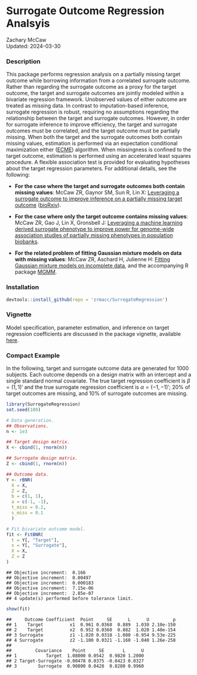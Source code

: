 # Surrogate Outcome Regression Analsyis

Zachary McCaw <br>
Updated: 2024-03-30

### Description

This package performs regression analysis on a partially missing target outcome while borrowing information from a correlated surrogate outcome. Rather than regarding the surrogate outcome as a proxy for the target outcome, the target and surrogate outcomes are jointly modeled within a bivariate regression framework. Unobserved values of either outcome are treated as missing data. In contrast to imputation-based inference, surrogate regression is robust, requiring no assumptions regarding the relationship between the target and surrogate outcomes. However, in order for surrogate inference to improve efficiency, the target and surrogate outcomes must be correlated, and the target outcome must be partially missing. When both the target and the surrogate outcomes both contain missing values, estimation is performed via an expectation conditional maximization either ([ECME](https://www.jstor.org/stable/2337067)) algorithm. When missingness is confined to the target outcome, estimation is performed using an accelerated least squares procedure. A flexible association test is provided for evaluating hypotheses about the target regression parameters. For additional details, see the following:

* **For the case where the target and surrogate outcomes both contain missing values**: McCaw ZR, Gaynor SM, Sun R, Lin X: [Leveraging a surrogate outcome to improve inference on a partially missing target outcome](https://onlinelibrary.wiley.com/doi/10.1111/biom.13629) ([bioRxiv](https://www.biorxiv.org/content/10.1101/2020.11.29.403063v4)).

* **For the case where only the target outcome contains missing values**: McCaw ZR, Gao J, Lin X, Gronsbell J: [Leveraging a machine learning derived surrogate phenotype to improve power for genome-wide association studies of partially missing phenotypes in population biobanks](https://www.biorxiv.org/content/10.1101/2022.12.12.520180v2).

* **For the related problem of fitting Gaussian mixture models on data with missing values**: McCaw ZR, Aschard H, Julienne H: [Fitting Gaussian mixture models on incomplete data](https://link.springer.com/article/10.1186/s12859-022-04740-9), and the accompanying R package [MGMM](https://github.com/zrmacc/MGMM#missingness-aware-gaussian-mixture-models).

### Installation


```r
devtools::install_github(repo = 'zrmacc/SurrogateRegression')
```

### Vignette

Model specification, parameter estimation, and inference on target regression coefficients are discussed in the package vignette, available [here](https://github.com/zrmacc/Spray/blob/master/vignettes/Vignette.pdf).

### Compact Example

In the following, target and surrogate outcome data are generated for 1000 subjects. Each outcome depends on a design matrix with an intercept and a single standard normal covariate. The true target regression coefficient is $\beta = (1, 1)'$ and the true surrogate regression coefficient is $\alpha = (-1, -1)'$; 20% of target outcomes are missing, and 10% of surrogate outcomes are missing.


```r
library(SurrogateRegression)
set.seed(100)

# Data generation.
## Observations.
n <- 1e3

## Target design matrix.
X <- cbind(1, rnorm(n))

## Surrogate design matrix.
Z <- cbind(1, rnorm(n))

## Outcome data.
Y <- rBNR(
  X = X, 
  Z = Z,
  b = c(1, 1), 
  a = c(-1, -1),
  t_miss = 0.2,
  s_miss = 0.1
  )

# Fit bivariate outcome model.
fit <- FitBNR(
  t = Y[, "Target"],
  s = Y[, "Surrogate"],
  X = X,
  Z = Z
)
```

```
## Objective increment:  0.166 
## Objective increment:  0.00497 
## Objective increment:  0.000183 
## Objective increment:  7.15e-06 
## Objective increment:  2.85e-07 
## 4 update(s) performed before tolerance limit.
```

```r
show(fit)
```

```
##     Outcome Coefficient  Point     SE      L      U         p
## 1    Target          x1  0.961 0.0368  0.889  1.030 2.10e-150
## 2    Target          x2  0.952 0.0360  0.882  1.020 1.40e-154
## 3 Surrogate          z1 -1.020 0.0318 -1.080 -0.954 9.53e-225
## 4 Surrogate          z2 -1.100 0.0321 -1.160 -1.040 1.26e-258
## 
##         Covariance    Point     SE       L      U
## 1           Target  1.08000 0.0542  0.9820 1.2000
## 2 Target-Surrogate -0.00478 0.0375 -0.0423 0.0327
## 3        Surrogate  0.90800 0.0428  0.8280 0.9960
```
